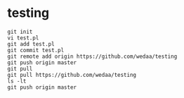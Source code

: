 # testing
	git init
	vi test.pl
	git add test.pl
	git commit test.pl
	git remote add origin https://github.com/wedaa/testing
	git push origin master
	git pull 
	git pull https://github.com/wedaa/testing
	ls -lt
	git push origin master

